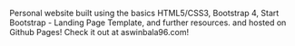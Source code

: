 Personal website built using the basics HTML5/CSS3, Bootstrap 4, Start Bootstrap - Landing Page Template, and further resources. and hosted on Github Pages! Check it out at aswinbala96.com!
